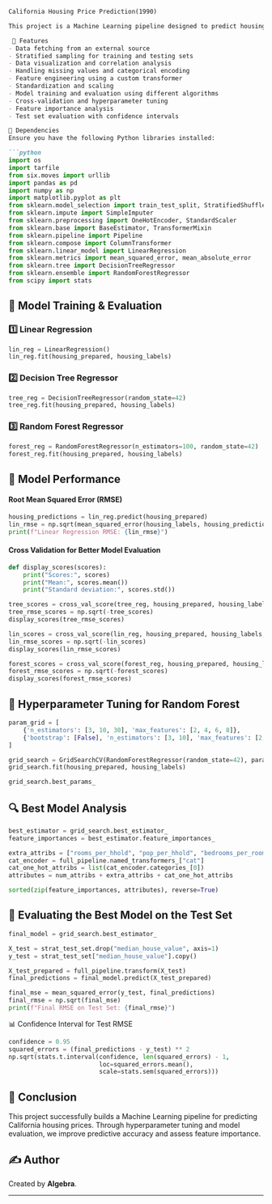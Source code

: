 ```markdown
California Housing Price Prediction(1990)

This project is a Machine Learning pipeline designed to predict housing prices in California using various regression models. The pipeline involves data acquisition, preprocessing, visualization, transformation, model training, hyperparameter tuning, and model evaluation.

 📌 Features
- Data fetching from an external source
- Stratified sampling for training and testing sets
- Data visualization and correlation analysis
- Handling missing values and categorical encoding
- Feature engineering using a custom transformer
- Standardization and scaling
- Model training and evaluation using different algorithms
- Cross-validation and hyperparameter tuning
- Feature importance analysis
- Test set evaluation with confidence intervals

📂 Dependencies
Ensure you have the following Python libraries installed:

```python
import os
import tarfile
from six.moves import urllib
import pandas as pd
import numpy as np
import matplotlib.pyplot as plt
from sklearn.model_selection import train_test_split, StratifiedShuffleSplit, cross_val_score, GridSearchCV
from sklearn.impute import SimpleImputer
from sklearn.preprocessing import OneHotEncoder, StandardScaler
from sklearn.base import BaseEstimator, TransformerMixin
from sklearn.pipeline import Pipeline
from sklearn.compose import ColumnTransformer
from sklearn.linear_model import LinearRegression
from sklearn.metrics import mean_squared_error, mean_absolute_error
from sklearn.tree import DecisionTreeRegressor
from sklearn.ensemble import RandomForestRegressor
from scipy import stats
```

## 🚀 Model Training & Evaluation
### 1️⃣ Linear Regression
```python
lin_reg = LinearRegression()
lin_reg.fit(housing_prepared, housing_labels)
```

### 2️⃣ Decision Tree Regressor
```python
tree_reg = DecisionTreeRegressor(random_state=42)
tree_reg.fit(housing_prepared, housing_labels)
```

### 3️⃣ Random Forest Regressor
```python
forest_reg = RandomForestRegressor(n_estimators=100, random_state=42)
forest_reg.fit(housing_prepared, housing_labels)
```

## 📏 Model Performance
#### Root Mean Squared Error (RMSE)
```python
housing_predictions = lin_reg.predict(housing_prepared)
lin_rmse = np.sqrt(mean_squared_error(housing_labels, housing_predictions))
print(f"Linear Regression RMSE: {lin_rmse}")
```

#### Cross Validation for Better Model Evaluation
```python
def display_scores(scores):
    print("Scores:", scores)
    print("Mean:", scores.mean())
    print("Standard deviation:", scores.std())

tree_scores = cross_val_score(tree_reg, housing_prepared, housing_labels, scoring="neg_mean_squared_error", cv=10)
tree_rmse_scores = np.sqrt(-tree_scores)
display_scores(tree_rmse_scores)

lin_scores = cross_val_score(lin_reg, housing_prepared, housing_labels, scoring="neg_mean_squared_error", cv=10)
lin_rmse_scores = np.sqrt(-lin_scores)
display_scores(lin_rmse_scores)

forest_scores = cross_val_score(forest_reg, housing_prepared, housing_labels, scoring="neg_mean_squared_error", cv=10)
forest_rmse_scores = np.sqrt(-forest_scores)
display_scores(forest_rmse_scores)
```

## 🔧 Hyperparameter Tuning for Random Forest
```python
param_grid = [
    {'n_estimators': [3, 10, 30], 'max_features': [2, 4, 6, 8]},
    {'bootstrap': [False], 'n_estimators': [3, 10], 'max_features': [2, 3, 4]},
]

grid_search = GridSearchCV(RandomForestRegressor(random_state=42), param_grid, cv=5, scoring='neg_mean_squared_error', return_train_score=True)
grid_search.fit(housing_prepared, housing_labels)

grid_search.best_params_
```

## 🔍 Best Model Analysis
```python
best_estimator = grid_search.best_estimator_
feature_importances = best_estimator.feature_importances_

extra_attribs = ["rooms_per_hhold", "pop_per_hhold", "bedrooms_per_room"]
cat_encoder = full_pipeline.named_transformers_["cat"]
cat_one_hot_attribs = list(cat_encoder.categories_[0])
attributes = num_attribs + extra_attribs + cat_one_hot_attribs

sorted(zip(feature_importances, attributes), reverse=True)
```

## 🎯 Evaluating the Best Model on the Test Set
```python
final_model = grid_search.best_estimator_

X_test = strat_test_set.drop("median_house_value", axis=1)
y_test = strat_test_set["median_house_value"].copy()

X_test_prepared = full_pipeline.transform(X_test)
final_predictions = final_model.predict(X_test_prepared)

final_mse = mean_squared_error(y_test, final_predictions)
final_rmse = np.sqrt(final_mse)
print(f"Final RMSE on Test Set: {final_rmse}")
```

📊 Confidence Interval for Test RMSE
```python
confidence = 0.95
squared_errors = (final_predictions - y_test) ** 2
np.sqrt(stats.t.interval(confidence, len(squared_errors) - 1,
                         loc=squared_errors.mean(),
                         scale=stats.sem(squared_errors)))
```

## 🎉 Conclusion
This project successfully builds a Machine Learning pipeline for predicting California housing prices. Through hyperparameter tuning and model evaluation, we improve predictive accuracy and assess feature importance.

## ✍ Author
Created by **Algebra**.

---




